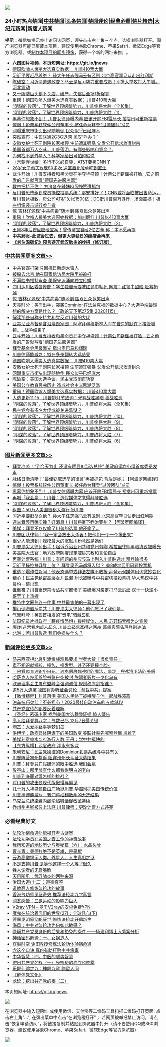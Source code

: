 ![](https://raw.githubusercontent.com/fqnews/bnews/master/64photo/fqnews-qr.jpg)

<div id="tt">
<h3>24小时热点禁闻|<a href="#%E4%B8%AD%E5%85%B1%E7%A6%81%E9%97%BB%E6%9B%B4%E5%A4%9A%E6%96%87%E7%AB%A0">中共禁闻</a>|<a href="#%E5%9B%BE%E7%89%87%E6%96%B0%E9%97%BB%E6%9B%B4%E5%A4%9A%E6%96%87%E7%AB%A0">头条禁闻</a>|<a href="#%E6%96%B0%E9%97%BB%E8%AF%84%E8%AE%BA%E6%9B%B4%E5%A4%9A%E6%96%87%E7%AB%A0">禁闻评论|<a href="#%E5%BF%85%E7%9C%8B%E7%BB%8F%E5%85%B8%E5%A5%BD%E6%96%87">经典必看|<a href="/video.md#%E7%A6%81%E7%89%87%E7%B2%BE%E9%80%89">禁片精选</a>|<a href="https://github.com/fqnews/djy/blob/master/gb/nf1351518.md#1">大纪元新闻</a>|<a href="https://github.com/fqnews/ntdtv/blob/master/gb/prog204.md#1">新唐人新闻</a></h3>
<div><b>提示：</b>微信如提示停止访问该网页，须先点击右上角三个点，选择浏览器打开。国产浏览器可能已屏蔽本项目，建议使用谷歌Chrome、苹果Safari、微软Edge等官方浏览器。或<a href="https://github.com/fqnews/bnews/blob/master/%E5%88%B6%E4%BD%9Cgit%E7%A6%81%E9%97%BB%E9%95%9C%E5%83%8F.md">制作本项目的同步镜像</a>，获得一个新的网址来推广。</div>
<ul>
<li><b><a href="http://d1.bdrive.tk/64.mp4" target="_blank">六四图片视频</a>，本页短网址: https://git.io/jnews</b></li>
<li><a href="/cbnews/20201116/1431676.md">德国吹哨人爆美大选真实数据： 川普410票大赢</a></li>
<li><a href="/topimagenews/20201115/1431479.md">习近平要赶尽杀绝？ 孙大午任志强马云有区别 北京高官罕见认走出红利期</a></li>
<li><a href="/cbnews/20201115/1431477.md">陈破空：习近平遭遇政变？马云是反习势力重要成员！军警大举攻打大午城。河北震动</a></li>
<li><a href="/cnnews/20201115/1431488.md">又一服装巨头倒下关店、破产、失信后全场1折促销</a></li>
<li><a href="/cbnews/20201116/1431617.md">重磅！德国吹哨人爆美大选真实数据： 川普410票大赢</a></li>
<li><a href="/comments/20201115/1424741.md">“阴谋的败落”，了解世界顶级暗势力，川普终将大胜（全10集）</a></li>
<li><a href="/cbnews/20201115/1426605.md">“阴谋的败落”，了解世界顶级暗势力，川普终将大胜（1）</a></li>
<li><a href="/topimagenews/20201116/1431625.md">黑幕你想象不到！ 川普女律师曝内幕 应该开除FBI雷局长 摇摆州可重新投票</a></li>
<li><a href="/topimagenews/20201116/1431731.md">惊爆！投票系统软件公司董事长 被任命为拜登“过渡团队”成员</a></li>
<li><a href="/cbnews/20201116/1431645.md">网曝重庆市街头出现随地倒 民众似乎已经麻木</a></li>
<li><a href="/cbnews/20201115/1431466.md">突然宣布：中国联通2G3G退网 民叹“咋办？”</a></li>
<li><a href="/cbnews/20201116/1431654.md">安徽女护士死于副院长家楼顶 生前遭其强暴 父发公开信求救遭封杀</a></li>
<li><a href="/taiwannews/20201115/1431471.md">美国首都万人空巷，川普落泪，有哪些影响和意义？.</a></li>
<li><a href="/comments/20201116/1431633.md">为何找不到外星人？科学家给出可怕的假说</a></li>
<li><a href="/ssgc/20201116/1431675.md">〖兲朝浮世绘〗多行不义必自毙，AT&amp;T要卖CNN了</a></li>
<li><a href="/health/20201116/1431769.md">26岁女子每天放屁50多次 送医后化验单吓到医生</a></li>
<li><a href="/cbnews/20201116/1431640.md">武斗开始！川普支持者和黑命贵在争夺华盛顿！计票公司辟谣被打脸…它之前发的广告就写着“德国先进服务器”</a></li>
<li><a href="/cnnews/20201115/1431469.md">教宗把持不住？ 方济各在辣妹IG照按赞遭抓包</a></li>
<li><a href="/bannedvideo/20201116/1431604.md">反川普恐怖组织成员操控投票系统：都安排好了！CNN或将面临被出售命运，反川普达极致，母公司AT&T欠帐1500亿；DC挺川普百万游行，场面震撼！极左组织袭击游行参与者</a></li>
<li><a href="/cbnews/20201116/1431778.md">惊 吉林辽源现“中共病毒”随地倒 围观民众竟笑出声</a></li>
<li><a href="/comments/20201116/1431593.md">重磅！吹哨人揭美大选原始数据：加州翻红 川普以410票大赢</a></li>
<li><a href="/cbnews/20201115/1426632.md">“阴谋的败落”，了解世界顶级暗势力，川普终将大胜（2）</a></li>
<li><a href="/yule/20201116/1431672.md">王刚8年后首回应砸宝案！曾传鉴宝错砸2亿古董 称：本不愿再提</a></li>
<li><b><a href="/comments/20200211/1275071.md" target="_blank">中共肺炎-此波会过去，但更大更猛烈的瘟疫会再来</a></b></li>
<li><b><a href="/comments/20200207/1272816.md" target="_blank">《刘伯温碑记》预言避开武汉肺炎的妙招（修订版）</a></b></li>
</ul>
</div>

<div class="catlist">
<h3><a href="/cbnews/" target="_blank">中共禁闻</a><span><a href="/cbnews/" target="_blank" rel="nofollow">更多文章>></a></span></h3>
<ul>
<li><a href="/cbnews/20201116/1431874.md" target="_blank">中共官媒打架 只因抗日新剧太雷人</a></li>
<li><a href="/cbnews/20201116/1431856.md" target="_blank">被逼去北京 他在国家信访局大院里被追打</a></li>
<li><a href="/cbnews/20201116/1431807.md" target="_blank">不满脸书推特审查 美保守派涌向独立传媒</a></li>
<li><a href="/cbnews/20201116/1431800.md" target="_blank">四川达川区委宣传部：学生独自玩耍被红领巾勒死 网友：红领巾凶险 赶紧扔掉</a></li>
<li><a href="/cbnews/20201116/1431778.md" target="_blank">惊 吉林辽源现“中共病毒”随地倒 围观民众竟笑出声</a></li>
<li><a href="/cbnews/20201116/1431777.md" target="_blank">天亮时分：美军出手，突袭Dominion在法兰克福的数据中心？大选争端最理想的解决方案是什么？（政论天下第275集 20201115）</a></li>
<li><a href="/cbnews/20201116/1431523.md" target="_blank">解读那些自称支持共和党反对川普的大佬</a></li>
<li><a href="/cbnews/20201116/1431639.md" target="_blank">亚美尼亚基督徒含泪烧毁家园！阿塞拜疆穆斯林大军在普京的默许下接管城镇……战争结束了</a></li>
<li><a href="/cbnews/20201116/1431640.md" target="_blank">武斗开始！川普支持者和黑命贵在争夺华盛顿！计票公司辟谣被打脸…它之前发的广告就写着“德国先进服务器”</a></li>
<li><a href="/cbnews/20201116/1431691.md" target="_blank">拜登基金会黑幕曝光 牵出奥巴马和辉瑞</a></li>
<li><a href="/cbnews/20201116/1431686.md" target="_blank">川普律师鲍威尔：拟在多州翻转大选结果</a></li>
<li><a href="/cbnews/20201116/1431676.md" target="_blank">德国吹哨人爆美大选真实数据： 川普410票大赢</a></li>
<li><a href="/cbnews/20201116/1431654.md" target="_blank">安徽女护士死于副院长家楼顶 生前遭其强暴 父发公开信求救遭封杀</a></li>
<li><a href="/cbnews/20201116/1431645.md" target="_blank">网曝重庆市街头出现随地倒 民众似乎已经麻木</a></li>
<li><a href="/cbnews/20201116/1431637.md" target="_blank">陈破空：美国大选争议，民主党取消庆功宴</a></li>
<li><a href="/cbnews/20201116/1431618.md" target="_blank">美国公立教育歪曲历史 造成社会主义思潮泛滥</a></li>
<li><a href="/cbnews/20201116/1431617.md" target="_blank">重磅！德国吹哨人爆美大选真实数据： 川普410票大赢</a></li>
<li><a href="/cbnews/20201116/1431595.md" target="_blank">大选更新11·15：川普排灯节致词：光明战胜黑暗 善战胜恶</a></li>
<li><a href="/comments/20201115/1424741.md" target="_blank">“阴谋的败落”，了解世界顶级暗势力，川普终将大胜（全10集）</a></li>
<li><a href="/cbnews/20201115/1431503.md" target="_blank">民主党会有多少大佬或被关进监狱？</a></li>
<li><a href="/cbnews/20201115/1427092.md" target="_blank">“阴谋的败落”，了解世界顶级暗势力，川普终将大胜（10）</a></li>
<li><a href="/cbnews/20201115/1427093.md" target="_blank">“阴谋的败落”，了解世界顶级暗势力，川普终将大胜（9）</a></li>
<li><a href="/cbnews/20201115/1427094.md" target="_blank">“阴谋的败落”，了解世界顶级暗势力，川普终将大胜（8）</a></li>
<li><a href="/cbnews/20201115/1427068.md" target="_blank">“阴谋的败落”，了解世界顶级暗势力，川普终将大胜（7）</a></li>
<li><a href="/cbnews/20201115/1427048.md" target="_blank">“阴谋的败落”，了解世界顶级暗势力，川普终将大胜（6）</a></li>

</ul>
</div>
<div class="catlist">
<h3><a href="/topimagenews/" target="_blank">图片新闻</a><span><a href="/topimagenews/" target="_blank" rel="nofollow">更多文章>></a></span></h3>
<ul>
<li><a href="/topimagenews/20201116/1431873.md" target="_blank">拜登凉凉！“到今天为止 还没有明显的当选总统” 美政府运作小组首席委员发声</a></li>
<li><a href="/topimagenews/20201116/1431813.md" target="_blank">脉络日渐清晰！&#8221;最佳窃取选举的律师&#8221;再被抓包 背后是她？【阿波罗网编译】</a></li>
<li><a href="/topimagenews/20201116/1431731.md" target="_blank">惊爆！投票系统软件公司董事长 被任命为拜登“过渡团队”成员</a></li>
<li><a href="/topimagenews/20201116/1431625.md" target="_blank">黑幕你想象不到！ 川普女律师曝内幕 应该开除FBI雷局长 摇摆州可重新投票</a></li>
<li><a href="/topimagenews/20201116/1431620.md" target="_blank">再喊「我会赢」！川普：造假媒体才觉得拜登胜选</a></li>
<li><a href="/comments/20201115/1424741.md" target="_blank">“阴谋的败落”，了解世界顶级暗势力，川普终将大胜（全10集）</a></li>
<li><a href="/topimagenews/20201115/1431487.md" target="_blank">组图：50万人美国首都大游行 挺川普</a></li>
<li><a href="/topimagenews/20201115/1431479.md" target="_blank">习近平要赶尽杀绝？ 孙大午任志强马云有区别 北京高官罕见认走出红利期</a></li>
<li><a href="/topimagenews/20201115/1431433.md" target="_blank">选举舞弊再曝实锤？好消息！川普将赢下乔治亚州？【阿波罗网编译】</a></li>
<li><a href="/topimagenews/20201115/1431393.md" target="_blank">美媒：拜登不仅仅偷了川普的选票 他还偷了…</a></li>
<li><a href="/topimagenews/20201115/1431370.md" target="_blank">川普团队律师：“我一定会放出大杀器！把他们一个一个揪出来”</a></li>
<li><a href="/topimagenews/20201115/1431369.md" target="_blank">很少人能想到！规模最大的沉默川粉竟然是她们</a></li>
<li><a href="/topimagenews/20201115/1431326.md" target="_blank">川普顶尖大律师出手！起诉乔治亚州共和党州务卿 希拉里律师黑暗协议被曝光</a></li>
<li><a href="/topimagenews/20201114/1430848.md" target="_blank">美高院大法官：地方政府防疫规定威胁宗教和言论自由</a></li>
<li><a href="/topimagenews/20201114/1430701.md" target="_blank">再轰计票系统！川普：有问题的州应该马上列入川普胜选州 拜登输很多</a></li>
<li><a href="/topimagenews/20201114/1430698.md" target="_blank">习近平操控扶拜登上位？ 拜登奥巴马都将入狱？ 美8成地区用问题投票机</a></li>
<li><a href="/topimagenews/20201114/1430644.md" target="_blank">重选？爆炸性新闻！他表态选举或非法左媒不敢报 拜登示弱媒体用词微妙变化</a></li>
<li><a href="/topimagenews/20201113/1430598.md" target="_blank">糟心！民主党绝密高层女儿说漏 州长被曝与中共密切换投票机 华人热议中共最怕一幕出现</a></li>
<li><a href="/topimagenews/20201113/1430541.md" target="_blank">谁倒霉？川普重磅禁令沾共军都惨了 美媒爆习亲定打马云蚂蚁 双十一快递小哥罢工上热搜</a></li>
<li><a href="/topimagenews/20201113/1430441.md" target="_blank">推特中文圈热议一件事 中共最害怕的一幕出现了</a></li>
<li><a href="/topimagenews/20201113/1430394.md" target="_blank">排山倒海直斥中共！川普顶尖大律师：他们忘记了我们是…</a></li>
<li><a href="/topimagenews/20201113/1430333.md" target="_blank">气晕拜登！英国首相发的“贺电”暗藏玄机</a></li>
<li><a href="/topimagenews/20201113/1430168.md" target="_blank">法国纪录片批政府「藉疫情恐惧」操控媒体、人民 苏菲玛索都为之宣传</a></li>
<li><a href="/topimagenews/20201113/1430141.md" target="_blank">爆炸!选票机内部人起义 川普会轻易赢得这两州 蓬佩奥警告拜登别违法</a></li>
<li><a href="/comments/20201112/1430018.md" target="_blank">北游：若川普败选 我们会损失什么？</a></li>

</ul>
</div>
<div class="catlist">
<h3><a href="/comments/" target="_blank">新闻评论</a><span><a href="/comments/" target="_blank" rel="nofollow">更多文章>></a></span></h3>
<ul>
<li><a href="/comments/20201116/1431866.md" target="_blank">马来西亚拒北京引渡维族难民要求 学者大赞「很负责任」</a></li>
<li><a href="/comments/20201116/1431865.md" target="_blank">素不相识就撞衫、撞包、撞发型、甚至还要撞个脸~</a></li>
<li><a href="/comments/20201116/1431860.md" target="_blank">一朵看似普通的小白花，遇水后展现神奇的魔法，呈现一种冰清玉洁的美感</a></li>
<li><a href="/comments/20201116/1431854.md" target="_blank">哈萨克人权组织脸书账户突被封 脱疆者影片一夕化乌有</a></li>
<li><a href="/comments/20201116/1431838.md" target="_blank">欧洲理事会主席东盟峰会强调诚信 规则秩序剑指谁？</a></li>
<li><a href="/comments/20201116/1431787.md" target="_blank">逾5万人连署 德国将办听证会讨论「制裁中共」提案</a></li>
<li><a href="/comments/20201116/1431783.md" target="_blank">【微博精粹】川普落泪 美国人民终于被唤醒与他一起战胜邪恶</a></li>
<li><a href="/comments/20201116/1431775.md" target="_blank">泊车技巧欠佳？不必担心！2020最佳自动泊车的五款SUV</a></li>
<li><a href="/comments/20201116/1431771.md" target="_blank">共产党宣传的都要反着理解</a></li>
<li><a href="/comments/20201116/1431770.md" target="_blank">《圣经》密码专家 找到美国大选舞弊证据 惊人警告</a></li>
<li><a href="/comments/20201116/1431761.md" target="_blank">高人给拜登算八字：气数已尽 12月7日最关键</a></li>
<li><a href="/comments/20201116/1431760.md" target="_blank">陶杰：大爱丽丝平等梦幻岛</a></li>
<li><a href="/comments/20201116/1431759.md" target="_blank">洪博学：政商媒体阴谋下的美国政变 美联社率先喊拜登赢 尴尬了</a></li>
<li><a href="/comments/20201116/1431744.md" target="_blank">美媒刻意缩水华府游行人数 王丹：学中共挺快的</a></li>
<li><a href="/comments/20201116/1431730.md" target="_blank">【东方纵横】深层政府 浑水有多深</a></li>
<li><a href="/comments/20201116/1431729.md" target="_blank">朱利安尼：民主党操控的Dominion投票系统与中共有关</a></li>
<li><a href="/comments/20201116/1431713.md" target="_blank">川普阵营宾州提诉 阻宾州州长认证大选结果</a></li>
<li><a href="/comments/20201116/1431712.md" target="_blank">川普：拜登只在假媒体的眼中胜选 我们会赢</a></li>
<li><a href="/comments/20201116/1431693.md" target="_blank">敬亭山：那里曾有什么都看得明白的李白</a></li>
<li><a href="/comments/20201116/1431663.md" target="_blank">川普到底面对着怎样的挑战？</a></li>
<li><a href="/comments/20201116/1431662.md" target="_blank">对川普的攻击是现代版傲慢与偏见</a></li>
<li><a href="/comments/20201116/1431656.md" target="_blank">几十万人华盛顿自由广场挺川普 华裔同护美国传统价值</a></li>
<li><a href="/comments/20201116/1431651.md" target="_blank">川普律师鲍威尔：我们将推翻数州的大选结果</a></li>
<li><a href="/comments/20201116/1431650.md" target="_blank">乌克兰总统染疫内阁沦陷喊话促改革持续</a></li>
<li><a href="/comments/20201116/1431636.md" target="_blank">乔州州务卿被告上法庭 川普律师：更改计票方式违宪</a></li>

</ul>
</div>

<div class="catlist">
<h3>必看经典好文</h3>
<ul>
<li><a href="/tculture/20121025/73079.md" target="_blank">法轮功宿命通功能揭开考古谜案</a></li>
<li><a href="/comments/20200511/1326751.md" target="_blank">法轮功学员在美国之音工作的神奇故事</a></li>
<li><a href="/cbnews/20171115/856086.md" target="_blank">我所知道的地球历史与奥秘篇（六）：水晶头骨</a></li>
<li><a href="/comments/20180726/727420.md" target="_blank">曹长青：曼德拉绝不是英雄，是恶棍</a></li>
<li><a href="/comments/20200919/82684.md" target="_blank">云游高僧揭示人类、外星人、人生真相之谜</a></li>
<li><a href="/comments/20200716/1361654.md" target="_blank">不是支持川普 是等他这样一个人等了很久</a></li>
<li><a href="/comments/20200606/783250.md" target="_blank">牲人论者的无耻嘴脸</a></li>
<li><a href="/comments/20200816/1381123.md" target="_blank">天目所见：武汉肺炎的两种来源</a></li>
<li><a href="/cbnews/20180318/916241.md" target="_blank">治国大道(十二)：道德真鉴</a></li>
<li><a href="/comments/20200805/1375080.md" target="_blank">道教高人修炼法轮功的故事</a></li>
<li><a href="/comments/20200517/1330064.md" target="_blank">香港气功师见证奇效 推荐法轮功九字真言</a></li>
<li><a href="/cbnews/20200126/1265515.md" target="_blank">网友感悟：三退运动的影响力巨大</a></li>
<li><a href="/comments/20200112/1257608.md" target="_blank">V2ray VPN &#8211; 基于V2ray的安卓免费VPN</a></li>
<li><a href="/comments/20181224/1052333.md" target="_blank">魔鬼在统治着我们的世界(27)：全球野心(下)</a></li>
<li><a href="/comments/20200722/1364497.md" target="_blank">德国发明家抑郁厌世 修炼法轮功开启新生</a></li>
<li><a href="/comments/20191218/1228234.md" target="_blank">海风：中共对法轮功为何如此敏感？</a></li>
<li><a href="/comments/20201010/1411228.md" target="_blank">隐瞒共产党员身份的后果和豁免的条件 ——杨建利博士入籍案分析</a></li>
<li><a href="/comments/20200609/1342224.md" target="_blank">神话密码解译：一、女娲造人</a></li>
<li><a href="/comments/20200511/1322384.md" target="_blank">穿越时空 谢田教授修炼法轮功体验宿命通</a></li>
<li><a href="/comments/20200707/1357090.md" target="_blank">念这个口诀 真的有助打败中共病毒</a></li>
<li><a href="/comments/20200605/783247.md" target="_blank">中华智慧：四、中医的顺势智慧</a></li>
<li><a href="/comments/20200629/1352460.md" target="_blank">挖出共产党的根（一）光照帮的成立和败露</a></li>
<li><a href="/tculture/20170718/793528.md" target="_blank">乐舞仙踪之九：神舞九穹 韵留人间</a></li>
<li><a href="/bookwiki/20130610/138400.md" target="_blank">《解体党文化》</a></li>
<li><a href="/comments/20200928/1404653.md" target="_blank">龙延：挖出共产党的根（二）</a></li>

</ul>
</div>

本页短网址: https://git.io/jnews

![](https://raw.githubusercontent.com/fqnews/bnews/master/64photo/fqnews-qr.jpg)

在浏览器中输入短网址 或使用微信、支付宝等二维码工具扫描二维码打开页面, 点击右上角"...", 在弹出菜单中点击“在浏览器打开”； 若网页被举报禁止访问，请点击“恢复申请访问”，将链接复制并粘贴到浏览器中打开（请不要使用QQ或360浏览器，建议使用谷歌Chrome、苹果Safari、微软Edge等官方浏览器）

![](https://raw.githubusercontent.com/fqnews/bnews/master/64photo/wx.jpg)